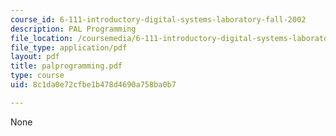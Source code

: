 ```yaml
---
course_id: 6-111-introductory-digital-systems-laboratory-fall-2002
description: PAL Programming
file_location: /coursemedia/6-111-introductory-digital-systems-laboratory-fall-2002/8c1da0e72cfbe1b478d4690a758ba0b7_palprogramming.pdf
file_type: application/pdf
layout: pdf
title: palprogramming.pdf
type: course
uid: 8c1da0e72cfbe1b478d4690a758ba0b7

---
```

None
